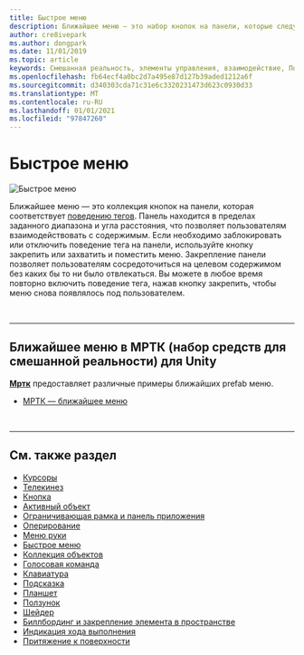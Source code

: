 ```yaml
---
title: Быстрое меню
description: Ближайшее меню — это набор кнопок на панели, которые следуют поведению тегов.
author: cre8ivepark
ms.author: dongpark
ms.date: 11/01/2019
ms.topic: article
keywords: Смешанная реальность, элементы управления, взаимодействие, Пользовательский интерфейс, UX, меню, гарнитура смешанной реальности, гарнитура Windows Mixed Reality, гарнитура виртуальной реальности, HoloLens, МРТК, набор средств смешанной реальности
ms.openlocfilehash: fb64ecf4a0bc2d7a495e87d127b39aded1212a6f
ms.sourcegitcommit: d340303cda71c31e6c3320231473d623c0930d33
ms.translationtype: MT
ms.contentlocale: ru-RU
ms.lasthandoff: 01/01/2021
ms.locfileid: "97847260"
---
```

# <a name="near-menu"></a>Быстрое меню

![Быстрое меню](images/UX_Hero_NearMenu.jpg)

Ближайшее меню — это коллекция кнопок на панели, которая соответствует [поведению тегов](billboarding-and-tag-along.md#what-is-a-tag-along). Панель находится в пределах заданного диапазона и угла расстояния, что позволяет пользователям взаимодействовать с содержимым. Если необходимо заблокировать или отключить поведение тега на панели, используйте кнопку закрепить или захватить и поместить меню. Закрепление панели позволяет пользователям сосредоточиться на целевом содержимом без каких бы то ни было отвлекаться. Вы можете в любое время повторно включить поведение тега, нажав кнопку закрепить, чтобы меню снова появлялось под пользователем.

<br>

---

## <a name="near-menu-in-mrtk-mixed-reality-toolkit-for-unity"></a>Ближайшее меню в МРТК (набор средств для смешанной реальности) для Unity
**[Мртк](https://github.com/Microsoft/MixedRealityToolkit-Unity)** предоставляет различные примеры ближайших prefab меню.

* [МРТК — ближайшее меню](https://microsoft.github.io/MixedRealityToolkit-Unity/Documentation/README_NearMenu.html)

<br>

---

## <a name="see-also"></a>См. также раздел

* [Курсоры](cursors.md)
* [Телекинез](point-and-commit.md)
* [Кнопка](button.md)
* [Активный объект](interactable-object.md)
* [Ограничивающая рамка и панель приложения](app-bar-and-bounding-box.md)
* [Оперирование](direct-manipulation.md)
* [Меню руки](hand-menu.md)
* [Быстрое меню](near-menu.md)
* [Коллекция объектов](object-collection.md)
* [Голосовая команда](voice-input.md)
* [Клавиатура](keyboard.md)
* [Подсказка](tooltip.md)
* [Планшет](slate.md)
* [Ползунок](slider.md)
* [Шейдер](shader.md)
* [Биллбординг и закрепление элемента в пространстве](billboarding-and-tag-along.md)
* [Индикация хода выполнения](progress.md)
* [Притяжение к поверхности](surface-magnetism.md)
